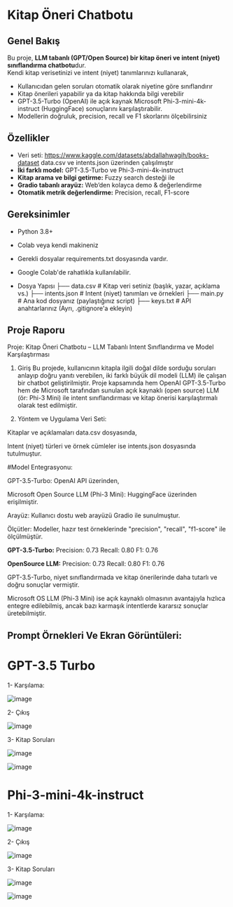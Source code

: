 # Kitap Öneri Chatbotu

## Genel Bakış

Bu proje, **LLM tabanlı (GPT/Open Source) bir kitap öneri ve intent (niyet) sınıflandırma chatbotu**dur.  
Kendi kitap verisetinizi ve intent (niyet) tanımlarınızı kullanarak,  
- Kullanıcıdan gelen soruları otomatik olarak niyetine göre sınıflandırır  
- Kitap önerileri yapabilir ya da kitap hakkında bilgi verebilir  
- GPT-3.5-Turbo (OpenAI) ile açık kaynak Microsoft Phi-3-mini-4k-instruct (HuggingFace) sonuçlarını karşılaştırabilir.
- Modellerin doğruluk, precision, recall ve F1 skorlarını ölçebilirsiniz

## Özellikler

- Veri seti: https://www.kaggle.com/datasets/abdallahwagih/books-dataset  data.csv ve intents.json üzerinden çalışılmıştır
- **İki farklı model:** GPT-3.5-Turbo ve Phi-3-mini-4k-instruct
- **Kitap arama ve bilgi getirme:** Fuzzy search desteği ile
- **Gradio tabanlı arayüz:** Web’den kolayca demo & değerlendirme
- **Otomatik metrik değerlendirme:** Precision, recall, F1-score

## Gereksinimler

- Python 3.8+
- Colab veya kendi makineniz
- Gerekli dosyalar requirements.txt dosyasında vardır.
- Google Colab'de rahatlıkla kullanılabilir.

- Dosya Yapısı
├── data.csv                # Kitap veri setiniz (başlık, yazar, açıklama vs.)
├── intents.json            # Intent (niyet) tanımları ve örnekleri
├── main.py                 # Ana kod dosyanız (paylaştığınız script)
├── keys.txt                # API anahtarlarınız (Ayrı, .gitignore'a ekleyin)


## Proje Raporu

Proje: Kitap Öneri Chatbotu – LLM Tabanlı Intent Sınıflandırma ve Model Karşılaştırması
1. Giriş
Bu projede, kullanıcının kitapla ilgili doğal dilde sorduğu soruları anlayıp doğru yanıtı verebilen, iki farklı büyük dil modeli (LLM) ile çalışan bir chatbot geliştirilmiştir. Proje kapsamında hem OpenAI GPT-3.5-Turbo hem de Microsoft tarafından sunulan açık kaynaklı (open source) LLM (ör: Phi-3 Mini) ile intent sınıflandırması ve kitap önerisi karşılaştırmalı olarak test edilmiştir.

2. Yöntem ve Uygulama
Veri Seti:

Kitaplar ve açıklamaları data.csv dosyasında,

Intent (niyet) türleri ve örnek cümleler ise intents.json dosyasında tutulmuştur.

#Model Entegrasyonu:

GPT-3.5-Turbo: OpenAI API üzerinden,

Microsoft Open Source LLM (Phi-3 Mini): HuggingFace üzerinden erişilmiştir.

Arayüz:
Kullanıcı dostu web arayüzü Gradio ile sunulmuştur.

Ölçütler:
Modeller, hazır test örneklerinde "precision", "recall", "f1-score" ile ölçülmüştür.

**GPT-3.5-Turbo:**
Precision: 0.73
Recall: 0.80
F1: 0.76

**OpenSource LLM:**
Precision: 0.73
Recall: 0.80
F1: 0.76


GPT-3.5-Turbo, niyet sınıflandırmada ve kitap önerilerinde daha tutarlı ve doğru sonuçlar vermiştir.

Microsoft OS LLM (Phi-3 Mini) ise açık kaynaklı olmasının avantajıyla hızlıca entegre edilebilmiş, ancak bazı karmaşık intentlerde kararsız sonuçlar üretebilmiştir.

## Prompt Örnekleri Ve Ekran Görüntüleri:

# GPT-3.5 Turbo

1- Karşılama:

![image](https://github.com/user-attachments/assets/ed658e66-e116-468d-9a2e-bacef1c3e589)

2- Çıkış

![image](https://github.com/user-attachments/assets/a3b61a99-3b49-4155-8183-381079508fd5)

3- Kitap Soruları

![image](https://github.com/user-attachments/assets/60e613f6-9ae2-47fc-86d8-98fb871e7d75)

![image](https://github.com/user-attachments/assets/a62d2305-a11d-4f25-a591-2d1b9c710b3b)

# Phi-3-mini-4k-instruct

1- Karşılama:

![image](https://github.com/user-attachments/assets/e2e10444-a22b-405c-b91f-8023ec2aa945)


2- Çıkış

 ![image](https://github.com/user-attachments/assets/e4721212-33fd-43d5-8f32-0b8944e86b1d)


3- Kitap Soruları

![image](https://github.com/user-attachments/assets/3715326d-d0aa-422c-8bbe-a5946d4b9594)

![image](https://github.com/user-attachments/assets/84eaf109-2896-49b8-a2fa-641e9f5cbade)








